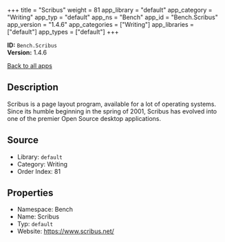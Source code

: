 ﻿+++
title = "Scribus"
weight = 81
app_library = "default"
app_category = "Writing"
app_typ = "default"
app_ns = "Bench"
app_id = "Bench.Scribus"
app_version = "1.4.6"
app_categories = ["Writing"]
app_libraries = ["default"]
app_types = ["default"]
+++

**ID:** `Bench.Scribus`  
**Version:** 1.4.6  
<!--more-->

[Back to all apps](/apps/)

## Description
Scribus is a page layout program, available for a lot of operating systems.
Since its humble beginning in the spring of 2001, Scribus has evolved into
one of the premier Open Source desktop applications.

## Source

* Library: `default`
* Category: Writing
* Order Index: 81

## Properties

* Namespace: Bench
* Name: Scribus
* Typ: `default`
* Website: <https://www.scribus.net/>

